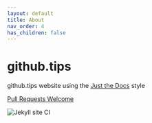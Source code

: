```yaml
---
layout: default
title: About
nav_order: 4
has_children: false
---
```


# github.tips
github.tips website using the [Just the Docs](https://github.com/pmarsceill/just-the-docs) style

[Pull Requests Welcome](https://github.com/pauliver/github.tips/)

![Jekyll site CI](https://github.com/pauliver/github.tips/workflows/Jekyll%20site%20CI/badge.svg)
